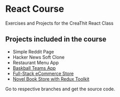 # React Course
Exercises and Projects for the CreaThit React Class

## Projects included in the course

- Simple Reddit Page
- Hacker News Soft Clone
- Restaurant Menu App
- [Baskball Teams App](https://github.com/thethmuu/react-course/tree/basketball-teams-app)
- [Full-Stack eCommerce Store](https://github.com/thethmuu/react-course/tree/store-frontend)
- [Novel Book Store with Redux Toolkit](https://github.com/thethmuu/react-course/tree/novel-book-store-final)

Go to respective branches and get the source code.
